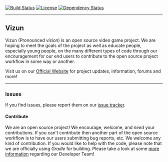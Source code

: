 [![Build Status](https://travis-ci.org/Vizun/vClient.svg?branch=master)](https://travis-ci.org/Vizun/vClient)
[![License](https://img.shields.io/github/license/vizun/vClient.svg)](http://www.apache.org/licenses/LICENSE-2.0.html)
[![Dependency Status](https://www.versioneye.com/user/projects/55556b56774ff25e27000131/badge.svg?style=flat)](https://www.versioneye.com/user/projects/55556b56774ff25e27000131)

---
## Vizun

Vizun (Pronounced _vision_) is an open source video game project. We are hoping to meet the goals of
the project as well as educate people, especially young people, on the many different types of code through
our encouragement for our end users to contribute to the open source project workflow in some way or another.

Visit us on our [Official Website](http://vizun.org) for project updates, information, forums and more!

---
### Issues
If you find issues, please report them on our [issue tracker](http://bugs.vizun.org).

#### Contribute
We are an open source project! We encourage, welcome, and _need_ your contributions. If you can't contribute
then another part of the open source workflow is to have our users submitting bug reports, etc. We welcome any
kind of contribution. If you would like to help with the code, please note that we are officially using _Gradle_
for building. Please take a look at some [more information](http://vizun.org/developer.php) regarding our Developer Team!
